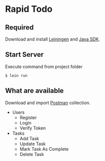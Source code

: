 # Rapid Todo

## Required
Download and install [Leiningen](https://leiningen.org/) and [Java SDK](https://www.oracle.com/java/technologies/downloads/).

## Start Server
Execute command from project folder

    $ lein run


## What are available
Download and import [Postman](https://www.getpostman.com/collections/78b78dba940e1a52ab36) collection.

- Users
  - Register
  - Login
  - Verify Token
- Tasks
  - Add Task
  - Update Task
  - Mark Task As Complete
  - Delete Task